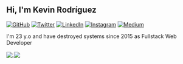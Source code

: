 ## Hi, I'm Kevin Rodríguez

<p>
	<a href="https://github.com/kevyder"><img src="https://img.shields.io/github/followers/kevyder.svg?label=GitHub&style=social" alt="GitHub"></a>
	<a href="https://twitter.com/kevyder"><img src="https://img.shields.io/twitter/follow/kevyder?label=Twitter&style=social" alt="Twitter"></a>
	<a href="https://www.linkedin.com/in/kevyder"><img src="https://img.shields.io/badge/LinkedIn--_.svg?style=social&logo=linkedin" alt="LinkedIn"></a>
	<a href="https://instagram.com/kevyder"><img src="https://img.shields.io/badge/Instagram-Follow-red" alt="Instagram"></a>
  	<a href="https://medium.com/@kevyder"><img src="https://img.shields.io/badge/Medium-kevyder-lightgrey" alt="Medium"></a>
</p>

I'm 23 y.o and have destroyed systems since 2015 as Fullstack Web Developer

<a href="https://github.com/kevyder/">
  <img align="center" src="https://github-readme-stats.anuraghazra1.vercel.app/api?username=kevyder&show_icons=true&title_color=000000&icon_color=000000&line_height=40" />
</a>
<a href="https://github.com/kevyder?tab=repositories">
  <img align="center" src="https://github-readme-stats.anuraghazra1.vercel.app/api/top-langs/?username=kevyder" />
</a>

